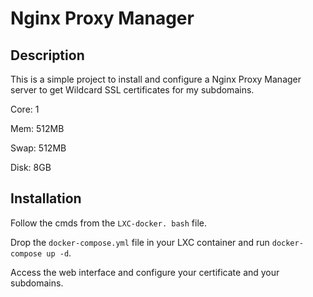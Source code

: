 # Nginx Proxy Manager

## Description

This is a simple project to install and configure a Nginx Proxy Manager server to get Wildcard SSL certificates for my subdomains.

Core: 1

Mem: 512MB

Swap: 512MB

Disk: 8GB

## Installation

Follow the cmds from the `LXC-docker. bash` file.

Drop the `docker-compose.yml` file in your LXC container and run `docker-compose up -d`.

Access the web interface and configure your certificate and your subdomains.
